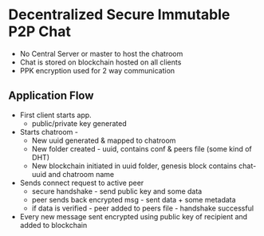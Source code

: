 # Decentralized Secure Immutable P2P Chat

* No Central Server or master to host the chatroom
* Chat is stored on blockchain hosted on all clients
* PPK encryption used for 2 way communication


## Application Flow

* First client starts app.
    * public/private key generated
* Starts chatroom - 
    * New uuid generated & mapped to chatroom
    * New folder created - uuid, contains conf & peers file (some kind of DHT)
    * New blockchain initiated in uuid folder, genesis block contains chat-uuid and chatroom name
* Sends connect request to active peer
    * secure handshake - send public key and some data
    * peer sends back encrypted msg - sent data + some metadata
    * if data is verified - peer added to peers file - handshake successful
* Every new message sent encrypted using public key of recipient and added to blockchain
